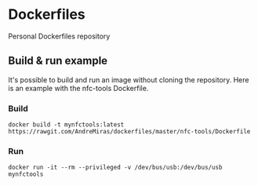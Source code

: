 # Dockerfiles
Personal Dockerfiles repository

## Build & run example
It's possible to build and run an image without cloning the repository.
Here is an example with the nfc-tools Dockerfile.

### Build
```
docker build -t mynfctools:latest https://rawgit.com/AndreMiras/dockerfiles/master/nfc-tools/Dockerfile
```

### Run
```
docker run -it --rm --privileged -v /dev/bus/usb:/dev/bus/usb mynfctools
```
